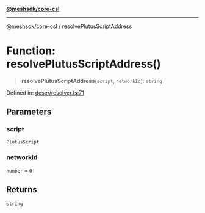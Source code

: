 [**@meshsdk/core-csl**](../README.md)

***

[@meshsdk/core-csl](../globals.md) / resolvePlutusScriptAddress

# Function: resolvePlutusScriptAddress()

> **resolvePlutusScriptAddress**(`script`, `networkId`): `string`

Defined in: [deser/resolver.ts:71](https://github.com/MeshJS/mesh/blob/1abde1553cbd7cf2cf4e40197fc0de9e4a7d0f49/packages/mesh-core-csl/src/deser/resolver.ts#L71)

## Parameters

### script

`PlutusScript`

### networkId

`number` = `0`

## Returns

`string`
